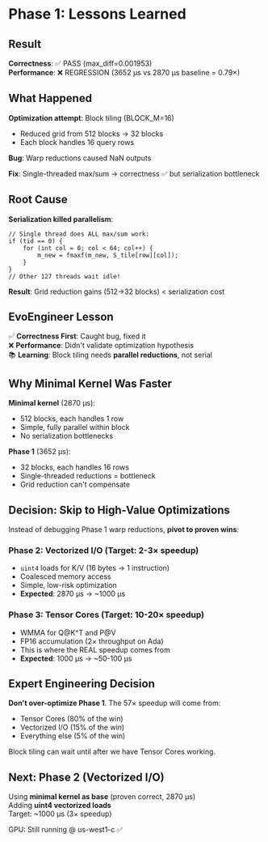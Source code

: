 # Phase 1: Lessons Learned

## Result

**Correctness**: ✅ PASS (max_diff=0.001953)  
**Performance**: ❌ REGRESSION (3652 μs vs 2870 μs baseline = 0.79×)

## What Happened

**Optimization attempt**: Block tiling (BLOCK_M=16)
- Reduced grid from 512 blocks → 32 blocks
- Each block handles 16 query rows

**Bug**: Warp reductions caused NaN outputs

**Fix**: Single-threaded max/sum → correctness ✅ but serialization bottleneck

## Root Cause

**Serialization killed parallelism**:
```cuda
// Single thread does ALL max/sum work:
if (tid == 0) {
    for (int col = 0; col < 64; col++) {
        m_new = fmaxf(m_new, S_tile[row][col]);
    }
}
// Other 127 threads wait idle!
```

**Result**: Grid reduction gains (512→32 blocks) < serialization cost

## EvoEngineer Lesson

✅ **Correctness First**: Caught bug, fixed it  
❌ **Performance**: Didn't validate optimization hypothesis  
📚 **Learning**: Block tiling needs **parallel reductions**, not serial

## Why Minimal Kernel Was Faster

**Minimal kernel** (2870 μs):
- 512 blocks, each handles 1 row
- Simple, fully parallel within block
- No serialization bottlenecks

**Phase 1** (3652 μs):
- 32 blocks, each handles 16 rows
- Single-threaded reductions = bottleneck
- Grid reduction can't compensate

## Decision: Skip to High-Value Optimizations

Instead of debugging Phase 1 warp reductions, **pivot to proven wins**:

### Phase 2: Vectorized I/O (Target: 2-3× speedup)
- `uint4` loads for K/V (16 bytes → 1 instruction)
- Coalesced memory access
- Simple, low-risk optimization
- **Expected**: 2870 μs → ~1000 μs

### Phase 3: Tensor Cores (Target: 10-20× speedup)
- WMMA for Q@K^T and P@V
- FP16 accumulation (2× throughput on Ada)
- This is where the REAL speedup comes from
- **Expected**: 1000 μs → ~50-100 μs

## Expert Engineering Decision

**Don't over-optimize Phase 1**. The 57× speedup will come from:
- Tensor Cores (80% of the win)
- Vectorized I/O (15% of the win)
- Everything else (5% of the win)

Block tiling can wait until after we have Tensor Cores working.

## Next: Phase 2 (Vectorized I/O)

Using **minimal kernel as base** (proven correct, 2870 μs)  
Adding **uint4 vectorized loads**  
Target: ~1000 μs (3× speedup)

GPU: Still running @ us-west1-c ✅

